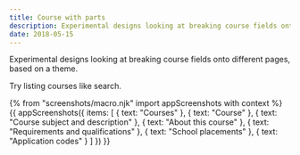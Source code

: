 ```yaml
---
title: Course with parts
description: Experimental designs looking at breaking course fields onto different pages, based on a theme.
date: 2018-05-15
---
```

Experimental designs looking at breaking course fields onto different pages, based on a theme.

Try listing courses like search.

{% from "screenshots/macro.njk" import appScreenshots with context %}
{{ appScreenshots({
  items: [
    { text: "Courses" },
    { text: "Course" },
    { text: "Course subject and description" },
    { text: "About this course" },
    { text: "Requirements and qualifications" },
    { text: "School placements" },
    { text: "Application codes" }
  ]
}) }}
